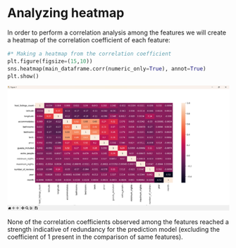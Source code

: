 # Analyzing heatmap

In order to perform a correlation analysis among the features we will create a heatmap of the correlation coefficient of each feature:

```python
#* Making a heatmap from the correlation coefficient
plt.figure(figsize=(15,10))
sns.heatmap(main_dataframe.corr(numeric_only=True), annot=True)
plt.show()
```

![1712425227663](image/analyzing-heatmap/1712425227663.png)

None of the correlation coefficients observed among the features reached a strength indicative of redundancy for the prediction model (excluding the coefficient of 1 present in the comparison of same features).
